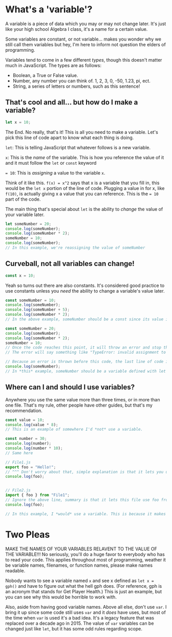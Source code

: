 # What's a 'variable'?
A variable is a piece of data which you may or may not change later. It's just like your high school Algebra I class, it's a name for a certain value.

Some variables are constant, or not variable... makes you wonder why we still call them variables but hey, I'm here to inform not question the elders of programming.

Variables tend to come in a few different *types*, though this doesn't matter much in JavaScript. The types are as follows:
* Boolean, a True or False value.
* Number, any number you can think of. 1, 2, 3, 0, -50, 1.23, pi, ect.
* String, a series of letters or numbers, such as this sentence!

## That's cool and all... but how do I make a variable?
```js
let x = 10;
```
The End. No really, that's it! This is all you need to make a variable. Let's pick this line of code apart to know what each thing is doing.

`let`: This is telling JavaScript that whatever follows is a new variable.

`x`: This is the *name* of the variable. This is how you reference the value of it and it must follow the `let` or `const` keyword

`= 10`: This is *assigning* a value to the variable `x`. 

Think of it like this. `f(x) = x^2` says that x is a variable that you fill in, this would be the `let x` portion of the line of code. Plugging a value in for x, like `f(10)`, is actually giving x a value that you can reference. This is the `= 10` part of the code.

The main thing that's special about `let` is the ability to *change* the value of your variable later.
```js
let someNumber = 20;
console.log(someNumber);
console.log(someNumber * 2);
someNumber = 10;
console.log(someNumber);
// In this example, we're reassigning the value of someNumber
```
## Curveball, not all variables can change!
```js
const x = 10;
```
Yeah so turns out there are also constants. It's considered good practice to use constants unless you *need* the ability to change a variable's value later.
```js
const someNumber = 10;
console.log(someNumber);
console.log(someNumber + 5);
console.log(someNumber * 2);
// In the above example, someNumber should be a const since its value is never changed (reassigned)
```
```js
const someNumber = 20;
console.log(someNumber);
console.log(someNumber * 2);
someNumber = 10; 
// Once the code reaches this point, it will throw an error and stop the script.
// The error will say something like "TypeError: invalid assignment to const 'x'"

// Because an error is thrown before this code, the last line of code is never ran.
console.log(someNumber);
// In *this* example, someNumber should be a variable defined with let since we're reassigning to it.
```

## Where can I and should I use variables?
Anywhere you use the same value more than three times, or in more than one file. That's my rule, other people have other guides, but that's my recommendation.
```js
const value = 10;
console.log(value * 8);
// This is an example of somewhere I'd *not* use a variable.
```
```js
const number = 30;
console.log(number);
console.log(number * 10);
// Same here
```

```js
// File1.js
export foo = "Hello!";
// ^^^ Don't worry about that, simple explanation is that it lets you use a value in another file
console.log(foo);


// File2.js
import { foo } from "File1";
// Ignore the above line, summary is that it lets this file use foo from the other file
console.log(foo);

// In this example, I *would* use a variable. This is because it makes it much easier to change what happens in file1 and file2 without having to go into both files
```
# Two Pleas
MAKE THE NAMES OF YOUR VARIABLES RELAVENT TO THE VALUE OF THE VARIABLE!!!
No seriously, you'll do a huge favor to everybody who has to read your code. This applies throughout most of programming, weather it be variable names, filenames, or function names, please make names readable.

Nobody wants to see a variable named `x` and see x defined as `let x = gph()` and have to figure out what the hell gph does. (For reference, gph is an acronym that stands for Get Player Health.) This is just an example, but you can see why this would be horrible to work with.

Also, aside from having good variable names. Above all else, don't use `var`. I bring it up since some code still uses `var` and it *does* have uses, but most of the time when `var` is used it's a bad idea. It's a legacy feature that was replaced over a decade ago in 2015. The value of `var` variables can be changed just like `let`, but it has some odd rules regarding scope.